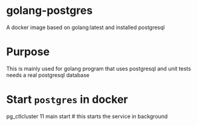 # golang-postgres
A docker image based on golang:latest and installed postgresql


# Purpose

This is mainly used for golang program that uses postgresql and unit tests needs a real postgresql database

# Start `postgres` in docker

pg\_ctlcluster 11 main start # this starts the service in background
